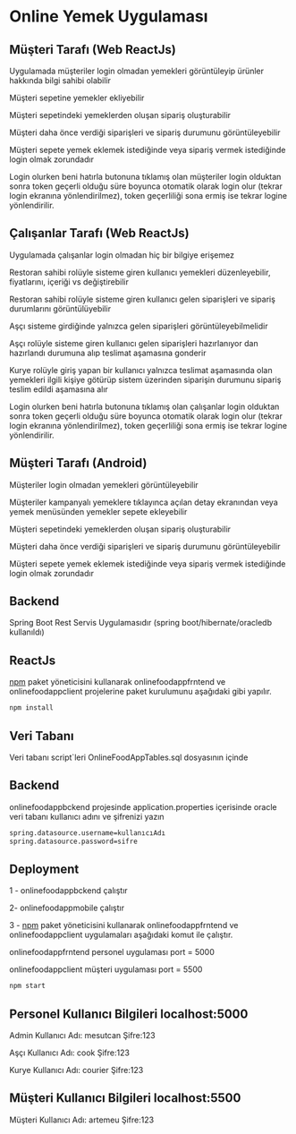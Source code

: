 # Online Yemek Uygulaması


## Müşteri Tarafı (Web ReactJs)

Uygulamada müşteriler login olmadan yemekleri görüntüleyip ürünler hakkında bilgi sahibi olabilir


Müşteri sepetine yemekler ekliyebilir


Müşteri sepetindeki yemeklerden oluşan sipariş oluşturabilir


Müşteri daha önce verdiği siparişleri ve sipariş durumunu görüntüleyebilir


Müşteri sepete yemek eklemek istediğinde veya sipariş vermek istediğinde login olmak zorundadır


Login olurken beni hatırla butonuna tıklamış olan müşteriler login olduktan sonra token geçerli olduğu süre boyunca otomatik olarak login olur (tekrar login ekranına yönlendirilmez), token geçerliliği sona ermiş ise tekrar logine yönlendirilir.

## Çalışanlar Tarafı (Web ReactJs)
Uygulamada çalışanlar login olmadan hiç bir bilgiye erişemez

Restoran sahibi rolüyle sisteme giren kullanıcı yemekleri düzenleyebilir, fiyatlarını, içeriği vs değiştirebilir

Restoran sahibi rolüyle sisteme giren kullanıcı gelen siparişleri ve sipariş durumlarını görüntülüyebilir

Aşçı sisteme girdiğinde yalnızca gelen siparişleri görüntüleyebilmelidir

Aşçı rolüyle sisteme giren kullanıcı gelen siparişleri hazırlanıyor dan hazırlandı durumuna alıp teslimat aşamasına gonderir

Kurye rolüyle giriş yapan bir kullanıcı yalnızca teslimat aşamasında olan yemekleri ilgili kişiye götürüp sistem üzerinden siparişin durumunu sipariş teslim edildi aşamasına alır

Login olurken beni hatırla butonuna tıklamış olan çalışanlar login olduktan sonra token geçerli olduğu süre boyunca otomatik olarak login olur (tekrar login ekranına yönlendirilmez), token geçerliliği sona ermiş ise tekrar logine yönlendirilir.

## Müşteri Tarafı (Android)
Müşteriler login olmadan yemekleri görüntüleyebilir

Müşteriler kampanyalı yemeklere tıklayınca açılan detay ekranından veya yemek menüsünden yemekler sepete ekleyebilir

Müşteri sepetindeki yemeklerden oluşan sipariş oluşturabilir

Müşteri daha önce verdiği siparişleri ve sipariş durumunu görüntüleyebilir

Müşteri sepete yemek eklemek istediğinde veya sipariş vermek istediğinde login olmak zorundadır

## Backend
Spring Boot Rest Servis Uygulamasıdır
(spring boot/hibernate/oracledb kullanıldı)


## ReactJs

[npm](https://docs.npmjs.com/cli/install) paket yöneticisini kullanarak onlinefoodappfrntend ve onlinefoodappclient projelerine paket kurulumunu aşağıdaki gibi yapılır.

```bash
npm install
```

## Veri Tabanı

Veri tabanı script`leri OnlineFoodAppTables.sql dosyasının içinde

## Backend
onlinefoodappbckend projesinde application.properties içerisinde oracle veri tabanı kullanıcı adını ve şifrenizi yazın
```bash
spring.datasource.username=kullanıcıAdı
spring.datasource.password=sifre
```


## Deployment

1 - onlinefoodappbckend çalıştır

2- onlinefoodappmobile çalıştır

3 - [npm](https://docs.npmjs.com/cli/start.html) paket yöneticisini kullanarak onlinefoodappfrntend ve onlinefoodappclient uygulamaları aşağıdaki komut ile çalıştır.

onlinefoodappfrntend personel uygulaması port = 5000

onlinefoodappclient müşteri uygulaması port = 5500


```bash
npm start
```

## Personel Kullanıcı Bilgileri localhost:5000

Admin Kullanıcı Adı: mesutcan Şifre:123

Aşçı Kullanıcı Adı: cook Şifre:123

Kurye Kullanıcı Adı: courier Şifre:123

## Müşteri Kullanıcı Bilgileri localhost:5500

Müşteri Kullanıcı Adı: artemeu Şifre:123
